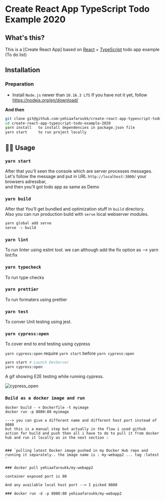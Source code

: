# Create React App TypeScript Todo Example 2020

## What's this?

This is a [Create React App] based on [React](https://reactjs.org/) + [TypeScript](https://www.typescriptlang.org/) todo app example (To do list)



## Installation

###  Preparation

- Install `Node.js` newer than `10.16.3 LTS`
  If you have not it yet, follow https://nodejs.org/en/download/

**And then**

```bash
git clone git@github.com:yehiaafaroukk/create-react-app-typescript-todo-example-2020.git
cd create-react-app-typescript-todo-example-2020
yarn install   to install dependencies in package.json file
yarn start     to run project locally
```

## 👩‍💻 Usage

### `yarn start`

After that you'll seen the console which are server processes messages.  
Let's follow the message and put in URL `http://localhost:3000/` your browsers adressbar,  
and then you'll got todo app as same as Demo

### `yarn build`

After that You'll get bundled and optimization stuff in `build` directory.  
Also you can run production build with `serve` local webserver modules.

```bash
yarn global add serve
serve -s build
```

### `yarn lint`
 To run linter using eslint tool.
 we can although add the fix option as --> yarn lint:fix 


### `yarn typecheck`

To run type checks

### `yarn prettier`
To run formaters using prettier

### `yarn test`
To conver Unit testing using jest.

### `yarn cypress:open`
To cover end to end testing using cypress


`yarn cypress:open` require `yarn start` before `yarn cypress:open`

```bash
yarn start # Launch DevServer
yarn cypress:open
```

A gif showing E2E testing while running cypress.

![cypress_open](images/cypress_open.gif)

### `Build as a docker image and run`
```
docker build - < Dockerfile -t myimage
docker run -p 8080:80 myimage 

---> you can give a different name and different host port instead of 8080
but this is a manual step but actually in the flow i used github action for build and push then all i have to do to pull it from docker hub and run it locally as in the next section :


### `pulling latest Docker image pushed in my Docker Hub repo and running it separately.. the image name is : my-webapp2 ... tag :latest `

### docker pull yehiaafaroukk/my-webapp2

container exposed port is 80

And any available local host port --> I picked 8080

### docker run -d -p 8080:80 yehiaafaroukk/my-webapp2


